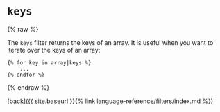 `keys`
========

{% raw %}

The `keys` filter returns the keys of an array. It is useful when you want to iterate over the keys of an array:

````twig
{% for key in array|keys %}
    ...
{% endfor %}
````

{% endraw %}

[back]({{ site.baseurl }}{% link language-reference/filters/index.md %})